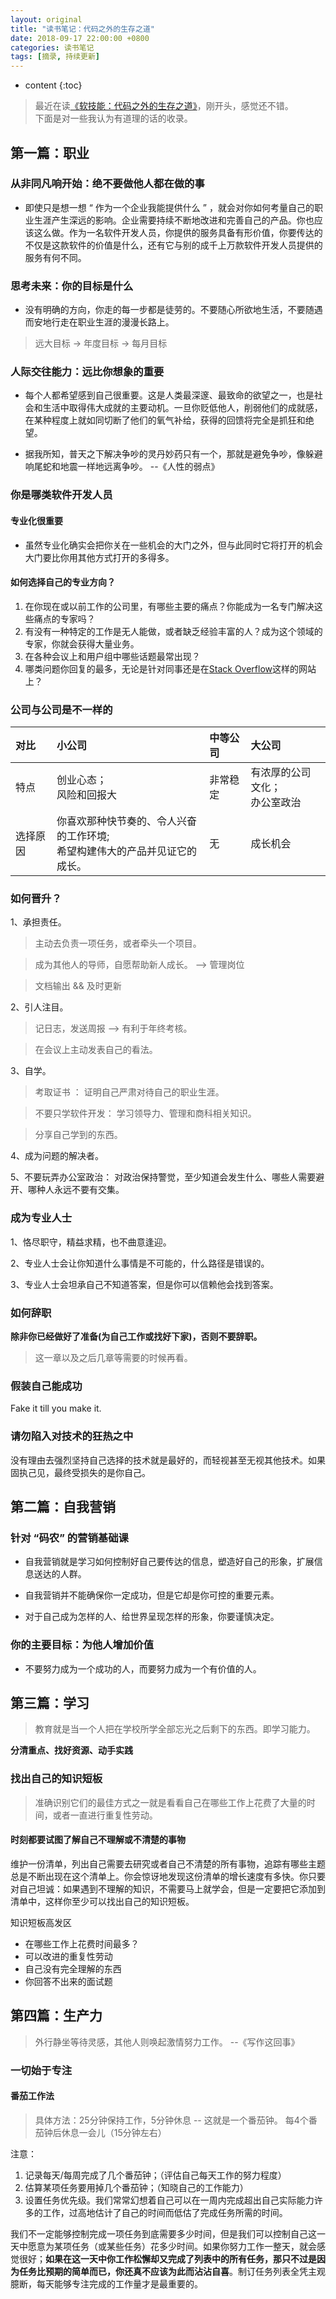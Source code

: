 ```yaml
---
layout: original
title: "读书笔记：代码之外的生存之道"
date: 2018-09-17 22:00:00 +0800 
categories: 读书笔记
tags: [摘录, 持续更新]
---
```

* content
{:toc}


> 最近在读[《软技能：代码之外的生存之道》](https://www.amazon.cn/dp/B01J9MZPPO)，刚开头，感觉还不错。
<br> 下面是对一些我认为有道理的话的收录。

<!-- more -->

## 第一篇：职业
### 从非同凡响开始：绝不要做他人都在做的事
* 即使只是想一想 “ 作为一个企业我能提供什么 ” ，就会对你如何考量自己的职业生涯产生深远的影响。企业需要持续不断地改进和完善自己的产品。你也应该这么做。作为一名软件开发人员，你提供的服务具备有形价值，你要传达的不仅是这款软件的价值是什么，还有它与别的成千上万款软件开发人员提供的服务有何不同。

### 思考未来：你的目标是什么
* 没有明确的方向，你走的每一步都是徒劳的。不要随心所欲地生活，不要随遇而安地行走在职业生涯的漫漫长路上。
> 远大目标 -> 年度目标 -> 每月目标

### 人际交往能力：远比你想象的重要
* 每个人都希望感到自己很重要。这是人类最深邃、最致命的欲望之一，也是社会和生活中取得伟大成就的主要动机。一旦你贬低他人，削弱他们的成就感，在某种程度上就如同切断了他们的氧气补给，获得的回馈将完全是抓狂和绝望。

*  据我所知，普天之下解决争吵的灵丹妙药只有一个，那就是避免争吵，像躲避响尾蛇和地震一样地远离争吵。  --《人性的弱点》


### 你是哪类软件开发人员
#### 专业化很重要
* 虽然专业化确实会把你关在一些机会的大门之外，但与此同时它将打开的机会大门要比你用其他方式打开的多得多。

#### 如何选择自己的专业方向？
1. 在你现在或以前工作的公司里，有哪些主要的痛点？你能成为一名专门解决这些痛点的专家吗？
2. 有没有一种特定的工作是无人能做，或者缺乏经验丰富的人？成为这个领域的专家，你就会获得大量业务。
3. 在各种会议上和用户组中哪些话题最常出现？
4. 哪类问题你回复的最多，无论是针对同事还是在[Stack Overflow](http://stackloverflow.com)这样的网站上？

### 公司与公司是不一样的

| 对比 |小公司|中等公司|大公司|
|:--|:--|:--|:--|
|特点|创业心态；<br/>风险和回报大|非常稳定|有浓厚的公司文化；<br/>办公室政治|
|选择原因|你喜欢那种快节奏的、令人兴奋的工作环境;<br/>希望构建伟大的产品并见证它的成长。|无|成长机会|


### 如何晋升？
1、承担责任。

> 主动去负责一项任务，或者牵头一个项目。

> 成为其他人的导师，自愿帮助新人成长。  --> 管理岗位

> 文档输出 && 及时更新

2、引人注目。

> 记日志，发送周报    --> 有利于年终考核。

> 在会议上主动发表自己的看法。

3、自学。

> 考取证书 ： 证明自己严肃对待自己的职业生涯。

> 不要只学软件开发： 学习领导力、管理和商科相关知识。

> 分享自己学到的东西。

4、成为问题的解决者。

5、不要玩弄办公室政治： 对政治保持警觉，至少知道会发生什么、哪些人需要避开、哪种人永远不要有交集。

### 成为专业人士

1、恪尽职守，精益求精，也不曲意逢迎。

2、专业人士会让你知道什么事情是不可能的，什么路径是错误的。

3、专业人士会坦承自己不知道答案，但是你可以信赖他会找到答案。


### 如何辞职
**除非你已经做好了准备(为自己工作或找好下家)，否则不要辞职。**
> 这一章以及之后几章等需要的时候再看。


### 假装自己能成功
Fake it till you make it.

### 请勿陷入对技术的狂热之中
没有理由去强烈坚持自己选择的技术就是最好的，而轻视甚至无视其他技术。如果固执己见，最终受损失的是你自己。


## 第二篇：自我营销
### 针对 “码农” 的营销基础课
* 自我营销就是学习如何控制好自己要传达的信息，塑造好自己的形象，扩展信息送达的人群。

* 自我营销并不能确保你一定成功，但是它却是你可控的重要元素。

* 对于自己成为怎样的人、给世界呈现怎样的形象，你要谨慎决定。

### 你的主要目标：为他人增加价值
* 不要努力成为一个成功的人，而要努力成为一个有价值的人。

## 第三篇：学习
> 教育就是当一个人把在学校所学全部忘光之后剩下的东西。即学习能力。

**分清重点、找好资源、动手实践**

### 找出自己的知识短板
> 准确识别它们的最佳方式之一就是看看自己在哪些工作上花费了大量的时间，或者一直进行重复性劳动。

#### 时刻都要试图了解自己不理解或不清楚的事物
维护一份清单，列出自己需要去研究或者自己不清楚的所有事物，追踪有哪些主题总是不断出现在这个清单上。你会惊讶地发现这份清单的增长速度有多快。你只要对自己坦诚：如果遇到不理解的知识，不需要马上就学会，但是一定要把它添加到清单中，这样你至少可以找出自己的知识短板。

知识短板高发区
- 在哪些工作上花费时间最多？
- 可以改进的重复性劳动
- 自己没有完全理解的东西
- 你回答不出来的面试题

## 第四篇：生产力
> 外行静坐等待灵感，其他人则唤起激情努力工作。  --《写作这回事》

### 一切始于专注
#### 番茄工作法
> 具体方法：25分钟保持工作，5分钟休息 -- 这就是一个番茄钟。 每4个番茄钟后休息一会儿（15分钟左右）

注意：
1. 记录每天/每周完成了几个番茄钟；（评估自己每天工作的努力程度）
2. 估算某项任务要用掉几个番茄钟；（知晓自己的工作能力）
3. 设置任务优先级。我们常常幻想着自己可以在一周内完成超出自己实际能力许多的工作，过高地估计了自己的时间而低估了完成任务所需的时间。


我们不一定能够控制完成一项任务到底需要多少时间，但是我们可以控制自己这一天中愿意为某项任务（或某些任务）花多少时间。如果你努力工作一整天，就会感觉很好；**如果在这一天中你工作松懈却又完成了列表中的所有任务，那只不过是因为任务比预期的简单而已，你还真不应该为此而沾沾自喜**。制订任务列表全凭主观臆断，每天能够专注完成的工作量才是最重要的。 